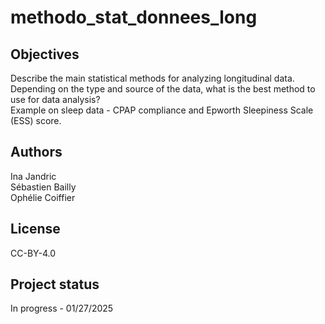# methodo_stat_donnees_long


## Objectives

Describe the main statistical methods for analyzing longitudinal data.   
Depending on the type and source of the data, what is the best method to use for data analysis?   
Example on sleep data - CPAP compliance and Epworth Sleepiness Scale (ESS) score.

## Authors
Ina Jandric   
Sébastien Bailly   
Ophélie Coiffier

## License
CC-BY-4.0

## Project status
In progress - 01/27/2025
